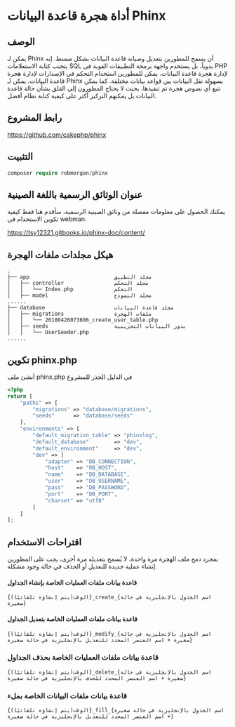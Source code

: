 # أداة هجرة قاعدة البيانات Phinx

## الوصف

يمكن لـ Phinx أن يسمح للمطورين بتعديل وصيانة قاعدة البيانات بشكل مبسط. إنه يتجنب كتابة الاستعلامات SQL يدوياً، بل يستخدم واجهة برمجة التطبيقات القوية في PHP لإدارة هجرة قاعدة البيانات. يمكن للمطورين استخدام التحكم في الإصدارات لإدارة هجرة قاعدة البيانات. يمكن لـ Phinx بسهولة نقل البيانات بين قواعد بيانات مختلفة. كما يمكن تتبع أي نصوص هجرة تم تنفيذها، بحيث لا يحتاج المطورون إلى القلق بشأن حالة قاعدة البيانات بل يمكنهم التركيز أكثر على كيفية كتابة نظام أفضل.

  
## رابط المشروع

https://github.com/cakephp/phinx

## التثبيت
 
  ```php
  composer require robmorgan/phinx
  ```
  
## عنوان الوثائق الرسمية باللغة الصينية

يمكنك الحصول على معلومات مفصلة من وثائق الصينية الرسمية، سأقدم هنا فقط كيفية تكوين الاستخدام في webman.

https://tsy12321.gitbooks.io/phinx-doc/content/

## هيكل مجلدات ملفات الهجرة

```
.
├── app                           مجلد التطبيق
│   ├── controller                مجلد التحكم
│   │   └── Index.php             التحكم
│   ├── model                     مجلد النموذج
......
├── database                      مجلد قاعدة البيانات
│   ├── migrations                ملفات الهجرة
│   │   └── 20180426073606_create_user_table.php
│   ├── seeds                     بذور البيانات التجريبية
│   │   └── UserSeeder.php
......
```

## تكوين phinx.php

أنشئ ملف phinx.php في الدليل الجذر للمشروع

```php
<?php
return [
    "paths" => [
        "migrations" => "database/migrations",
        "seeds"      => "database/seeds"
    ],
    "environments" => [
        "default_migration_table" => "phinxlog",
        "default_database"        => "dev",
        "default_environment"     => "dev",
        "dev" => [
            "adapter" => "DB_CONNECTION",
            "host"    => "DB_HOST",
            "name"    => "DB_DATABASE",
            "user"    => "DB_USERNAME",
            "pass"    => "DB_PASSWORD",
            "port"    => "DB_PORT",
            "charset" => "utf8"
        ]
    ]
];
```

## اقتراحات الاستخدام

بمجرد دمج ملف الهجرة مرة واحدة، لا يُسمح بتعديله مرة أخرى، يجب على المطورين إنشاء عملية جديدة للتعديل أو الحذف في حالة وجود مشكلة.

#### قاعدة بيانات ملفات العمليات الخاصة بإنشاء الجداول

`{الوقت(يتم إنشاؤه تلقائيًا)}_create_{اسم الجدول بالإنجليزية في حالة صغيرة}`

#### قاعدة بيانات ملفات العمليات الخاصة بتعديل الجداول

`{الوقت(يتم إنشاؤه تلقائيًا)}_modify_{اسم الجدول بالإنجليزية في حالة صغيرة + اسم العنصر المحدد للتعديل بالإنجليزية في حالة صغيرة}`

### قاعدة بيانات ملفات العمليات الخاصة بحذف الجداول

`{الوقت(يتم إنشاؤه تلقائيًا)}_delete_{اسم الجدول بالإنجليزية في حالة صغيرة + اسم العنصر المحدد للحذف بالإنجليزية في حالة صغيرة}`

### قاعدة بيانات ملفات البيانات الخاصة بملء

`{الوقت(يتم إنشاؤه تلقائيًا)}_fill_{اسم الجدول بالإنجليزية في حالة صغيرة + اسم العنصر المحدد للتعديل بالإنجليزية في حالة صغيرة}`
